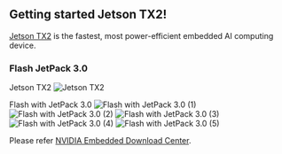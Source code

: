 ## Getting started Jetson TX2!

[Jetson TX2](http://elinux.org/Jetson_TX2) is the fastest, most power-efficient embedded AI computing device.

### Flash JetPack 3.0

Jetson TX2
![Jetson TX2](engelin.github.io/images/Getting_started_JTX2_1.png)

Flash with JetPack 3.0
![Flash with JetPack 3.0 (1)](engelin.github.io/images/Getting_started_JTX2_2.png)
![Flash with JetPack 3.0 (2)](engelin.github.io/images/Getting_started_JTX2_3.png)
![Flash with JetPack 3.0 (3)](engelin.github.io/images/Getting_started_JTX2_4.png)
![Flash with JetPack 3.0 (4)](engelin.github.io/images/Getting_started_JTX2_5.png)
![Flash with JetPack 3.0 (5)](engelin.github.io/images/Getting_started_JTX2_6.png)

Please refer [NVIDIA Embedded Download Center](https://developer.nvidia.com/embedded/downloads).

